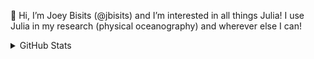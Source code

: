 🎾
Hi, I’m Joey Bisits (@jbisits) and I’m interested in all things Julia!
I use Julia in my research (physical oceanography) and wherever else I can!

<details>
  <summary>GitHub Stats</summary>
  <a href="https://github.com/natgeo-wong">
    <img align="center" src="https://github-readme-stats-sigma-five.vercel.app/api?username=jbisits&show_icons=true&count_private=true&theme=onedark" />
  </a>
  <a href="https://github.com/natgeo-wong">
    <img align="center" src="https://github-readme-stats-sigma-five.vercel.app/api/top-langs/?username=jbisits&theme=onedark&hide=jupyter%20notebook&layout=compact" />
  </a>
</details>

<!---
[![Anurag's GitHub stats](https://github-readme-stats.vercel.app/api?username=jbisits&show_icons=true&count_private=true&theme=onedark)](https://github.com/anuraghazra/github-readme-stats)[![Top Langs](https://github-readme-stats.vercel.app/api/top-langs/?username=jbisits&theme=onedark&hide=jupyter%20notebook&layout=compact)](https://github.com/anuraghazra/github-readme-stats)
--->

<!---
jbisits/jbisits is a ✨ special ✨ repository because its `README.md` (this file) appears on your GitHub profile.
You can click the Preview link to take a look at your changes.
--->

